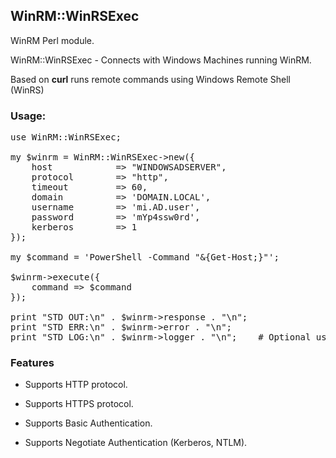 ## WinRM::WinRSExec

WinRM Perl module.

WinRM::WinRSExec - Connects with Windows Machines running WinRM.

Based on **curl** runs remote commands using Windows Remote Shell (WinRS)

### Usage:

<pre>
use WinRM::WinRSExec;

my $winrm = WinRM::WinRSExec->new({
    host            => "WINDOWSADSERVER",
    protocol        => "http",
    timeout         => 60,
    domain          => 'DOMAIN.LOCAL',
    username        => 'mi.AD.user',
    password        => 'mYp4ssw0rd',
    kerberos        => 1
});

my $command = 'PowerShell -Command "&{Get-Host;}"';

$winrm->execute({
    command => $command
});

print "STD OUT:\n" . $winrm->response . "\n";
print "STD ERR:\n" . $winrm->error . "\n";
print "STD LOG:\n" . $winrm->logger . "\n";    # Optional use
</pre>

### Features

- Supports HTTP protocol.

- Supports HTTPS protocol.

- Supports Basic Authentication.

- Supports Negotiate Authentication (Kerberos, NTLM).
